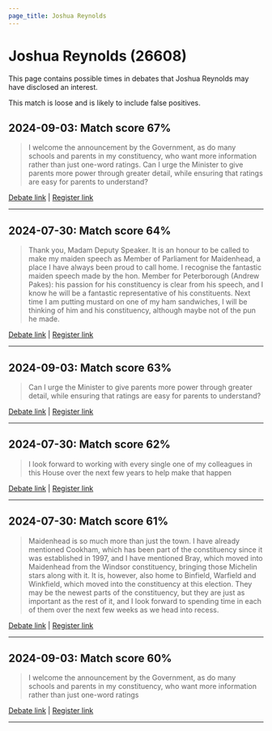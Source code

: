 ```yaml
---
page_title: Joshua Reynolds
---
```


# Joshua Reynolds  (26608)

This page contains possible times in debates that Joshua Reynolds may have disclosed an interest.

This match is loose and is likely to include false positives. 



## 2024-09-03: Match score 67%

>I welcome the announcement by the Government, as do many schools and parents in my constituency, who want more information rather than just one-word ratings. Can I urge the Minister to give parents more power through greater detail, while ensuring that ratings are easy for parents to understand?

[Debate link](https://www.theyworkforyou.com/debates/?id=2024-09-03c.175.3) | [Register link](https://www.theyworkforyou.com/mp/26608/register)


---



## 2024-07-30: Match score 64%

>Thank you, Madam Deputy Speaker. It is an honour to be called to make my maiden speech as Member of Parliament for Maidenhead, a place I have always been proud to call home. I recognise the fantastic maiden speech made by the hon. Member for Peterborough (Andrew Pakes): his passion for his constituency is clear from his speech, and I know he will be a fantastic representative of his constituents. Next time I am putting mustard on one of my ham sandwiches, I will be thinking of him and his constituency, although maybe not of the pun he made.

[Debate link](https://www.theyworkforyou.com/debates/?id=2024-07-30c.1238.1) | [Register link](https://www.theyworkforyou.com/mp/26608/register)


---



## 2024-09-03: Match score 63%

>Can I urge the Minister to give parents more power through greater detail, while ensuring that ratings are easy for parents to understand?

[Debate link](https://www.theyworkforyou.com/debates/?id=2024-09-03c.175.3) | [Register link](https://www.theyworkforyou.com/mp/26608/register)


---



## 2024-07-30: Match score 62%

>I look forward to working with every single one of my colleagues in this House over the next few years to help make that happen

[Debate link](https://www.theyworkforyou.com/debates/?id=2024-07-30c.1238.1) | [Register link](https://www.theyworkforyou.com/mp/26608/register)


---



## 2024-07-30: Match score 61%

>Maidenhead is so much more than just the town. I have already mentioned Cookham, which has been part of the constituency since it was established in 1997, and I have mentioned Bray, which moved into Maidenhead from the Windsor constituency, bringing those Michelin stars along with it. It is, however, also home to Binfield, Warfield and Winkfield, which moved into the constituency at this election. They may be the newest parts of the constituency, but they are just as important as the rest of it, and I look forward to spending time in each of them over the next few weeks as we head into recess.

[Debate link](https://www.theyworkforyou.com/debates/?id=2024-07-30c.1238.1) | [Register link](https://www.theyworkforyou.com/mp/26608/register)


---



## 2024-09-03: Match score 60%

>I welcome the announcement by the Government, as do many schools and parents in my constituency, who want more information rather than just one-word ratings

[Debate link](https://www.theyworkforyou.com/debates/?id=2024-09-03c.175.3) | [Register link](https://www.theyworkforyou.com/mp/26608/register)


---

